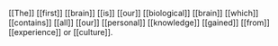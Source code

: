 [[The]] [[first]] [[brain]] [[is]] [[our]] [[biological]] [[brain]] [[which]] [[contains]] [[all]] [[our]] [[personal]] [[knowledge]] [[gained]] [[from]] [[experience]] or [[culture]]. 

